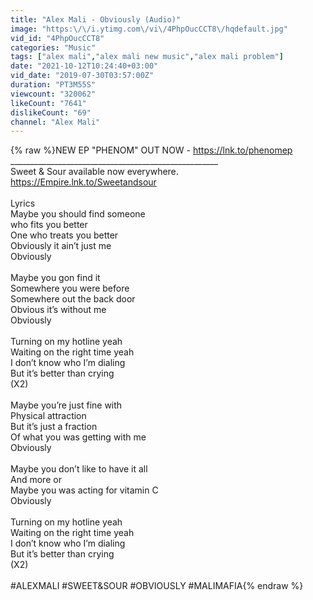 ```yaml
---
title: "Alex Mali - Obviously (Audio)"
image: "https:\/\/i.ytimg.com\/vi\/4PhpOucCCT8\/hqdefault.jpg"
vid_id: "4PhpOucCCT8"
categories: "Music"
tags: ["alex mali","alex mali new music","alex mali problem"]
date: "2021-10-12T10:24:40+03:00"
vid_date: "2019-07-30T03:57:00Z"
duration: "PT3M55S"
viewcount: "320062"
likeCount: "7641"
dislikeCount: "69"
channel: "Alex Mali"
---
```

{% raw %}NEW EP &quot;PHENOM&quot; OUT NOW - <a rel="nofollow" target="blank" href="https://lnk.to/phenomep">https://lnk.to/phenomep</a><br />____________________________________________________<br />Sweet &amp; Sour available now everywhere.  <br /><a rel="nofollow" target="blank" href="https://Empire.lnk.to/Sweetandsour">https://Empire.lnk.to/Sweetandsour</a><br /><br />Lyrics<br />Maybe you should find someone <br />who fits you better <br />One who treats you better<br />Obviously it ain’t just me<br />Obviously <br /><br />Maybe you gon find it <br />Somewhere you were before<br />Somewhere out the back door<br />Obvious it’s without me<br />Obviously<br /><br />Turning on my hotline yeah<br />Waiting on the right time yeah<br />I don’t know who I’m dialing<br />But it’s better than crying <br />(X2)<br /><br />Maybe you’re just fine with<br />Physical attraction<br />But it’s just a fraction<br />Of what you was getting with me<br />Obviously<br /><br />Maybe you don’t like to have it all<br />And more or<br />Maybe you was acting for vitamin C<br />Obviously <br /><br />Turning on my hotline yeah<br />Waiting on the right time yeah<br />I don’t know who I’m dialing<br />But it’s better than crying<br />(X2)<br /><br />#ALEXMALI #SWEET&amp;SOUR #OBVIOUSLY #MALIMAFIA{% endraw %}
